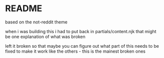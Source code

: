 # README

based on the not-reddit theme

when i was building this i had to put back in partials/content.njk that might be one explanation of what was broken

left it broken so that maybe you can figure out what part of this needs to be fixed to make it work like the others - this is the mainest broken ones